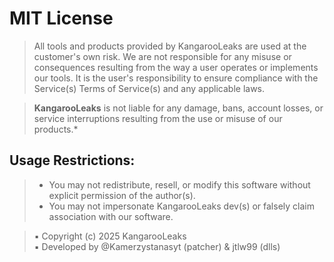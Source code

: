 # MIT License

> All tools and products provided by KangarooLeaks are used at the customer's own risk. 
We are not responsible for any misuse or consequences resulting from the way a user 
operates or implements our tools. It is the user's responsibility to ensure compliance 
with the Service(s) Terms of Service(s) and any applicable laws.

> **KangarooLeaks** is not liable for any damage, bans, account losses, or service 
interruptions resulting from the use or misuse of our products.*

## Usage Restrictions:
>  - You may not redistribute, resell, or modify this software without explicit permission of the author(s).
>  - You may not impersonate KangarooLeaks dev(s) or falsely claim association with our software.


>  ▪ Copyright (c) 2025 KangarooLeaks
>  <br>▪ Developed by @Kamerzystanasyt (patcher) & jtlw99 (dlls)
